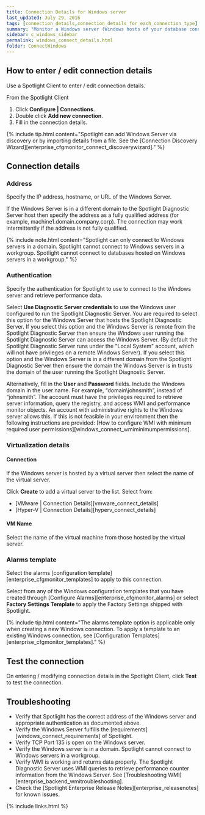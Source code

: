 ```yaml
---
title: Connection Details for Windows server
last_updated: July 29, 2016
tags: [connection_details,connection_details_for_each_connection_type]
summary: "Monitor a Windows server (Windows hosts of your database connections) by supplying the following connection details to Spotlight."
sidebar: c_windows_sidebar
permalink: windows_connect_details.html
folder: ConnectWindows
---
```





## How to enter / edit connection details

Use a Spotlight Client to enter / edit connection details.

From the Spotlight Client

1.  Click **Configure \| Connections**.
2.  Double click **Add new connection**.
3.  Fill in the connection details.

{% include tip.html content="Spotlight can add Windows Server via discovery or by importing details from a file. See the [Connection Discovery Wizard][enterprise_cfgmonitor_connect_discoverywizard]." %}

## Connection details

### Address

Specify the IP address, hostname, or URL of the Windows Server.

If the Windows Server is in a different domain to the Spotlight Diagnostic Server host then specify the address as a fully qualified address (for example, machine1.domain.company.corp). The connection may work intermittently if the address is not fully qualified.

{% include note.html content="Spotlight can only connect to Windows servers in a domain. Spotlight cannot connect to Windows servers in a workgroup. Spotlight cannot connect to databases hosted on Windows servers in a workgroup." %}

### Authentication

Specify the authentication for Spotlight to use to connect to the Windows server and retrieve performance data.

Select **Use Diagnostic Server credentials** to use the Windows user configured to run the Spotlight Diagnostic Server. You are required to select this option for the Windows Server that hosts the Spotlight Diagnostic Server. If you select this option and the Windows Server is remote from the Spotlight Diagnostic Server then ensure the Windows user running the Spotlight Diagnostic Server can access the Windows Server. (By default the Spotlight Diagnostic Server runs under the "Local System" account, which will not have privileges on a remote Windows Server). If you select this option and the Windows Server is in a different domain from the Spotlight Diagnostic Server then ensure the domain the Windows Server is in trusts the domain of the user running the Spotlight Diagnostic Server.

Alternatively, fill in the **User** and **Password** fields. Include the Windows domain in the user name. For example, “domain\johnsmith”, instead of “johnsmith”. The account must have the privileges required to retrieve server information, query the registry, and access WMI and performance monitor objects. An account with administrative rights to the Windows server allows this. If this is not feasible in your environment then the following instructions are provided: [How to configure WMI with minimum required user permissions][windows_connect_wmiminimumpermissions].


### Virtualization details

#### Connection

If the Windows server is hosted by a virtual server then select the name of the virtual server.

Click **Create** to add a virtual server to the list. Select from:

* [VMware \| Connection Details][vmware_connect_details]
* [Hyper-V \| Connection Details][hyperv_connect_details]


#### VM Name
Select the name of the virtual machine from those hosted by the virtual server.


### Alarms template

Select the alarms [configuration template][enterprise_cfgmonitor_templates] to apply to this connection.

Select from any of the Windows configuration templates that you have created through [Configure Alarms][enterprise_cfgmonitor_alarms] or select **Factory Settings Template** to apply the Factory Settings shipped with Spotlight.

{% include tip.html content="The alarms template option is applicable only when creating a new Windows connection. To apply a template to an existing Windows connection, see [Configuration Templates][enterprise_cfgmonitor_templates]." %}


## Test the connection
On entering / modifying connection details in the Spotlight Client, click **Test** to test the connection.


## Troubleshooting

* Verify that Spotlight has the correct address of the Windows server and appropriate authentication as documented above.
* Verify the Windows Server fulfills the [requirements][windows_connect_requirements] of Spotlight.
* Verify TCP Port 135 is open on the Windows server.
* Verify the Windows server is in a domain. Spotlight cannot connect to Windows servers in a workgroup.
* Verify WMI is working and returns data properly. The Spotlight Diagnostic Server uses WMI queries to retrieve performance counter information from the Windows Server. See [Troubleshooting WMI][enterprise_backend_wmitroubleshooting].
* Check the [Spotlight Enterprise Release Notes][enterprise_releasenotes] for known issues.


{% include links.html %}
